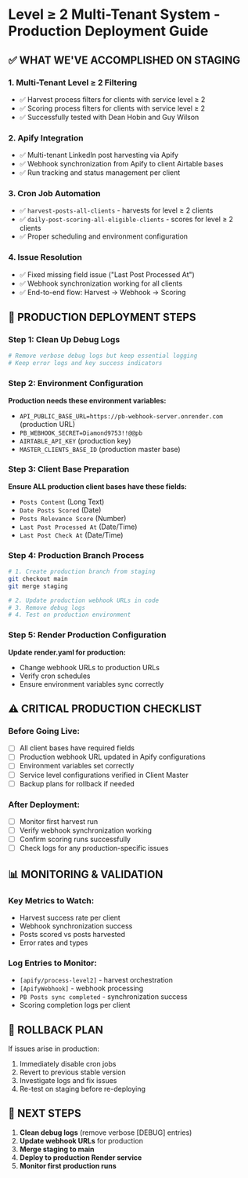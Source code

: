 # Level ≥ 2 Multi-Tenant System - Production Deployment Guide

## ✅ WHAT WE'VE ACCOMPLISHED ON STAGING

### 1. **Multi-Tenant Level ≥ 2 Filtering**
- ✅ Harvest process filters for clients with service level ≥ 2
- ✅ Scoring process filters for clients with service level ≥ 2
- ✅ Successfully tested with Dean Hobin and Guy Wilson

### 2. **Apify Integration**
- ✅ Multi-tenant LinkedIn post harvesting via Apify
- ✅ Webhook synchronization from Apify to client Airtable bases
- ✅ Run tracking and status management per client

### 3. **Cron Job Automation**
- ✅ `harvest-posts-all-clients` - harvests for level ≥ 2 clients
- ✅ `daily-post-scoring-all-eligible-clients` - scores for level ≥ 2 clients
- ✅ Proper scheduling and environment configuration

### 4. **Issue Resolution**
- ✅ Fixed missing field issue ("Last Post Processed At")
- ✅ Webhook synchronization working for all clients
- ✅ End-to-end flow: Harvest → Webhook → Scoring

## 🚀 PRODUCTION DEPLOYMENT STEPS

### Step 1: Clean Up Debug Logs
```bash
# Remove verbose debug logs but keep essential logging
# Keep error logs and key success indicators
```

### Step 2: Environment Configuration
**Production needs these environment variables:**
- `API_PUBLIC_BASE_URL=https://pb-webhook-server.onrender.com` (production URL)
- `PB_WEBHOOK_SECRET=Diamond9753!!@@pb`
- `AIRTABLE_API_KEY` (production key)
- `MASTER_CLIENTS_BASE_ID` (production master base)

### Step 3: Client Base Preparation
**Ensure ALL production client bases have these fields:**
- `Posts Content` (Long Text)
- `Date Posts Scored` (Date)
- `Posts Relevance Score` (Number) 
- `Last Post Processed At` (Date/Time)
- `Last Post Check At` (Date/Time)

### Step 4: Production Branch Process
```bash
# 1. Create production branch from staging
git checkout main
git merge staging

# 2. Update production webhook URLs in code
# 3. Remove debug logs
# 4. Test on production environment
```

### Step 5: Render Production Configuration
**Update render.yaml for production:**
- Change webhook URLs to production URLs
- Verify cron schedules
- Ensure environment variables sync correctly

## ⚠️ CRITICAL PRODUCTION CHECKLIST

### Before Going Live:
- [ ] All client bases have required fields
- [ ] Production webhook URL updated in Apify configurations
- [ ] Environment variables set correctly
- [ ] Service level configurations verified in Client Master
- [ ] Backup plans for rollback if needed

### After Deployment:
- [ ] Monitor first harvest run
- [ ] Verify webhook synchronization working
- [ ] Confirm scoring runs successfully
- [ ] Check logs for any production-specific issues

## 📊 MONITORING & VALIDATION

### Key Metrics to Watch:
- Harvest success rate per client
- Webhook synchronization success
- Posts scored vs posts harvested
- Error rates and types

### Log Entries to Monitor:
- `[apify/process-level2]` - harvest orchestration
- `[ApifyWebhook]` - webhook processing
- `PB Posts sync completed` - synchronization success
- Scoring completion logs per client

## 🔄 ROLLBACK PLAN

If issues arise in production:
1. Immediately disable cron jobs
2. Revert to previous stable version
3. Investigate logs and fix issues
4. Re-test on staging before re-deploying

## 📝 NEXT STEPS

1. **Clean debug logs** (remove verbose [DEBUG] entries)
2. **Update webhook URLs** for production
3. **Merge staging to main** 
4. **Deploy to production Render service**
5. **Monitor first production runs**